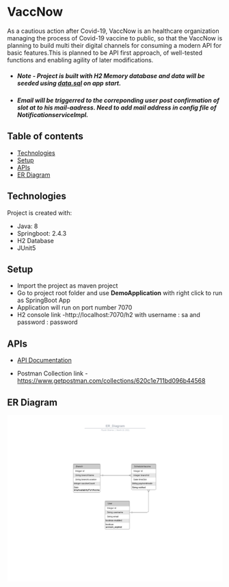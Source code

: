 # VaccNow

As a cautious action after Covid-19, VaccNow is an healthcare organization managing the process of Covid-19 vaccine to public, so that the VaccNow is planning to build multi their digital channels for consuming a modern API for basic features.This is planned to be API first approach, of well-tested functions and enabling agility of later modifications.

* ##### Note - Project is built with H2 Memory database and data will be seeded using [data.sql](https://github.com/pisharma2505/vaccine-now/blob/60ba1506b3aa968484f3eb683a82b40ab034bdbf/src/main/resources/data.sql)  on app start.
* ##### Email will be triggerred to the correponding user post confirmation of slot at to his mail-aadress. Need to add mail address in config file of NotificationserviceImpl.

## Table of contents
* [Technologies](#technologies)
* [Setup](#setup)
* [APIs](#apis)
* [ER Diagram](#erd)


## Technologies

Project is created with:
* Java: 8
* Springboot: 2.4.3
* H2 Database
* JUnit5

## Setup
* Import the project as maven project
* Go to project root folder and use **DemoApplication**  with right click to run as SpringBoot App
* Application will run on port number 7070 
* H2 console link -http://localhost:7070/h2  with username : sa and password : password

## APIs

* [API Documentation](https://documenter.getpostman.com/view/12462719/Tz5nceJa)

* Postman Collection link -https://www.getpostman.com/collections/620c1e711bd096b44568

## ER Diagram

![alt text](https://github.com/pisharma2505/vaccine-now/blob/fc757279903f80c612525d289ab9064cec170887/src/main/resources/ERDiagram/ER_Diagram.png)
